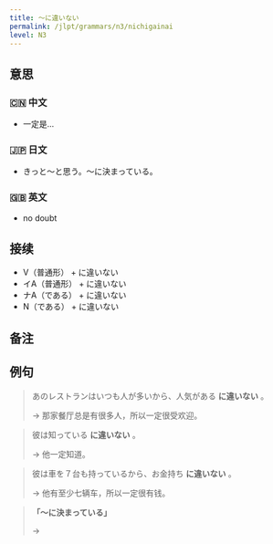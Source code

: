 ```yaml
---
title: 〜に違いない
permalink: /jlpt/grammars/n3/nichigainai
level: N3
---
```


## 意思

### 🇨🇳 中文

- 一定是...

### 🇯🇵 日文

- きっと〜と思う。〜に決まっている。

### 🇬🇧 英文

- no doubt

## 接续

- V（普通形） + に違いない
- イA（普通形） + に違いない
- ナA（である） + に違いない
- N（である） + に違いない

## 备注


## 例句

> あのレストランはいつも人が多いから、人気がある **に違いない** 。
>
> → 那家餐厅总是有很多人，所以一定很受欢迎。

> 彼は知っている **に違いない** 。
>
> → 他一定知道。

> 彼は車を７台も持っているから、お金持ち **に違いない** 。
>
> → 他有至少七辆车，所以一定很有钱。

> **「～に決まっている」**
>
> → 

